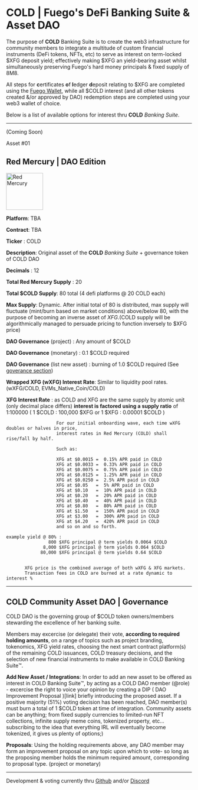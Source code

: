 
# COLD | Fuego's DeFi Banking Suite & Asset DAO

 
 The purpose of **COLD** Banking Suite is to create the web3 infrastructure for community members to integrate a multitude of custom financial instruments (DeFi tokens, NFTs, etc) to serve as interest on term-locked $XFG deposit yield; effectively making $XFG an yield-bearing asset whilst simultaneously preserving Fuego's hard money principals & fixed supply of 8M8.
 
 All steps for **c**ertificates **o**f **l**edger **d**eposit relating to $XFG are completed using the [Fuego Wallet](https://github.com/usexfg/fuego-wallet), while all $COLD interest (and all other tokens created &/or approved by DAO) redemption steps are completed using your web3 wallet of choice. 

Below is a list of available options for interest thru **COLD** *Banking Suite*.
 
-----------------------------------------------------------
(Coming Soon)


Asset #01
## Red Mercury | DAO Edition 

<img height="100px" width="100px" title="Red Mercury" src="https://raw.githubusercontent.com/usexfg/COLD-DAO/main/B5F889A6-92A8-4A13-BD7B-0514983310EB.png"><img/>

**Platform**: TBA

**Contract**: TBA

**Ticker** : COLD

**Description**: Original asset of the **COLD** *Banking Suite* + governance token of COLD DAO

**Decimals** : 12

**Total Red Mercury Supply** : 20 

**Total $COLD Supply**: 80 total (4 defi platforms @ 20 COLD each)

**Max Supply**: Dynamic. After initial total of 80 is distributed, max supply will fluctuate (mint/burn based on market conditions) above/below 80, with the purpose of becoming an inverse asset of $XFG. ($COLD supply will be algorithmically managed to persuade pricing to function inversely to $XFG price)

**DAO Governance** (project) : Any amount of $COLD

**DAO Governance** (monetary) : 0.1 $COLD required

**DAO Governance** (list new asset) : burning of 1.0 $COLD required (See [goverance section](#cold-governance))

**Wrapped XFG (wXFG) Interest Rate**: Similar to liquidity pool rates. (wXFG/COLD, EVMs_Native_Coin/COLD)

**XFG Interest Rate** : as COLD and XFG are the same supply by atomic unit (only decimal place differs) **interest is factored using a supply ratio** of 1:100000 ( 1 $COLD : 100,000 $XFG  or  1 $XFG : 0.00001 $COLD )

                       For our initial onboarding wave, each time wXFG doubles or halves in price,
                       interest rates in Red Mercury (COLD) shall rise/fall by half.
                       
                       Such as:
                       
                       XFG at $0.0015 =  0.15% APR paid in COLD
                       XFG at $0.0033 =  0.33% APR paid in COLD
                       XFG at $0.0075 =  0.75% APR paid in COLD
                       XFG at $0.0125 =  1.25% APR paid in COLD
                       XFG at $0.0250 =  2.5% APR paid in COLD
                       XFG at $0.05   =  5% APR paid in COLD
                       XFG at $0.10   =  10% APR paid in COLD
                       XFG at $0.20   =  20% APR paid in COLD
                       XFG at $0.40   =  40% APR paid in COLD
                       XFG at $0.80   =  80% APR paid in COLD
                       XFG at $1.50   =  150% APR paid in COLD
                       XFG at $3.00   =  300% APR paid in COLD
                       XFG at $4.20   =  420% APR paid in COLD
                       and so on and so forth.
                                       
    example yield @ 80% :
                    800 $XFG principal @ term yields 0.0064 $COLD
                  8,000 $XFG principal @ term yields 0.064 $COLD
                 80,000 $XFG principal @ term yields 0.64 $COLD

                 
           XFG price is the combined average of both wXFG & XFG markets.
           Transaction fees in COLD are burned at a rate dynamic to interest %  


------------------------------
<h2 id="cold-governance">COLD Community Asset DAO | Governance</h2>

COLD DAO is the governing group of $COLD token owners/members stewarding the excellence of her banking suite. 

Members may excercise (or delegate) their vote, **according to required holding amounts**, on a range of topics such as project branding, tokenomics, XFG yield rates, choosing the next smart contract platform(s) of the remaining COLD issuances, COLD treasury decisions, and the selection of new financial instruments to make available in COLD Banking Suite™️.

**Add New Asset / Integrations**: In order to add an new asset to be offered as interest in COLD Banking Suite™️, by acting as a COLD DAO member (@role) - excercise the right to voice your opinion by creating a DIP ( DAO Improvement Proposal )[link] briefly introducing the proposed asset. If a positive majority (51%) voting decision has been reached, DAO member(s) must burn a total of 1 $COLD token at time of integration.  Community assets can be anything; from fixed supply currencies to limited-run NFT collections, infinite supply meme coins, tokenized property, etc...  subscribing to the idea that everything IRL will eventually become tokenized, it gives us plenty of options;)

**Proposals**: Using the holding requirements above, any DAO member may form an improvement proposal on any topic upon which to vote- so long as the proposing member holds the minimum required amount, corresponding to proposal type. (project or monetary) 

--------------------------------

Development & voting currently thru [Github](https://github.com/usexfg/COLD-DAO/issues/new/choose) and/or [Discord](https://discord.gg/8basXuy6F7)
